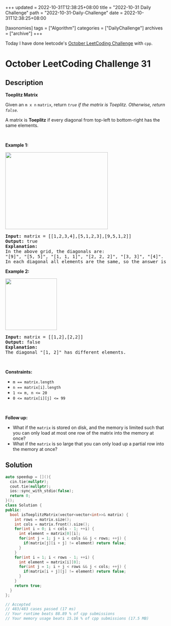 +++
updated = 2022-10-31T12:38:25+08:00
title = "2022-10-31 Daily Challenge"
path = "2022-10-31-Daily-Challenge"
date = 2022-10-31T12:38:25+08:00

[taxonomies]
tags = ["Algorithm"]
categories = ["DailyChallenge"]
archives = ["archive"]
+++

Today I have done leetcode's [October LeetCoding Challenge](https://leetcode.com/problems/toeplitz-matrix/) with `cpp`.

<!-- more -->

# October LeetCoding Challenge 31

## Description

**Toeplitz Matrix**

<p>Given an <code>m x n</code> <code>matrix</code>, return&nbsp;<em><code>true</code>&nbsp;if the matrix is Toeplitz. Otherwise, return <code>false</code>.</em></p>

<p>A matrix is <strong>Toeplitz</strong> if every diagonal from top-left to bottom-right has the same elements.</p>

<p>&nbsp;</p>
<p><strong class="example">Example 1:</strong></p>
<img alt="" src="https://assets.leetcode.com/uploads/2020/11/04/ex1.jpg" style="width: 322px; height: 242px;" />
<pre>
<strong>Input:</strong> matrix = [[1,2,3,4],[5,1,2,3],[9,5,1,2]]
<strong>Output:</strong> true
<strong>Explanation:</strong>
In the above grid, the&nbsp;diagonals are:
&quot;[9]&quot;, &quot;[5, 5]&quot;, &quot;[1, 1, 1]&quot;, &quot;[2, 2, 2]&quot;, &quot;[3, 3]&quot;, &quot;[4]&quot;.
In each diagonal all elements are the same, so the answer is True.
</pre>

<p><strong class="example">Example 2:</strong></p>
<img alt="" src="https://assets.leetcode.com/uploads/2020/11/04/ex2.jpg" style="width: 162px; height: 162px;" />
<pre>
<strong>Input:</strong> matrix = [[1,2],[2,2]]
<strong>Output:</strong> false
<strong>Explanation:</strong>
The diagonal &quot;[1, 2]&quot; has different elements.
</pre>

<p>&nbsp;</p>
<p><strong>Constraints:</strong></p>

<ul>
	<li><code>m == matrix.length</code></li>
	<li><code>n == matrix[i].length</code></li>
	<li><code>1 &lt;= m, n &lt;= 20</code></li>
	<li><code>0 &lt;= matrix[i][j] &lt;= 99</code></li>
</ul>

<p>&nbsp;</p>
<p><strong>Follow up:</strong></p>

<ul>
	<li>What if the <code>matrix</code> is stored on disk, and the memory is limited such that you can only load at most one row of the matrix into the memory at once?</li>
	<li>What if the <code>matrix</code> is so large that you can only load up a partial row into the memory at once?</li>
</ul>


## Solution

``` cpp
auto speedup = [](){
  cin.tie(nullptr);
  cout.tie(nullptr);
  ios::sync_with_stdio(false);
  return 0;
}();
class Solution {
public:
  bool isToeplitzMatrix(vector<vector<int>>& matrix) {
    int rows = matrix.size();
    int cols = matrix.front().size();
    for(int i = 0; i < cols - 1; ++i) {
      int element = matrix[0][i];
      for(int j = 1; j + i < cols && j < rows; ++j) {
        if(matrix[j][i + j] != element) return false;
      }
    }
    for(int i = 1; i < rows - 1; ++i) {
      int element = matrix[i][0];
      for(int j = 1; i + j < rows && j < cols; ++j) {
        if(matrix[i + j][j] != element) return false;
      }
    }
    return true;
  }
};

// Accepted
// 483/483 cases passed (17 ms)
// Your runtime beats 88.89 % of cpp submissions
// Your memory usage beats 15.16 % of cpp submissions (17.5 MB)
```
